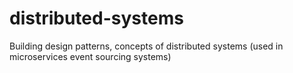 # distributed-systems
Building design patterns, concepts of distributed systems (used in microservices event sourcing systems)
